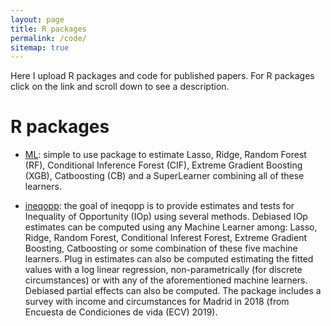 ```yaml
---
layout: page
title: R packages
permalink: /code/
sitemap: true
---
```


Here I upload R packages and code for published papers. For R packages click on
the link and scroll down to see a description.

# R packages

  - [ML](https://github.com/joelters/ML):  simple to use package to estimate
   Lasso, Ridge, Random Forest (RF), Conditional Inference Forest (CIF),
   Extreme Gradient Boosting (XGB), Catboosting (CB) and a SuperLearner
   combining all of these learners.

  - [ineqopp](https://github.com/joelters/ineqopp): the goal of ineqopp is to
   provide estimates  and tests for Inequality of Opportunity (IOp) using
   several methods. Debiased IOp estimates can be computed using any Machine
   Learner among: Lasso, Ridge, Random Forest, Conditional Inferest Forest,
   Extreme Gradient Boosting, Catboosting or some combination of these five
   machine learners. Plug in estimates can also be computed estimating the
   fitted values with a log linear regression, non-parametrically (for discrete
   circumstances) or with any of the aforementioned machine learners. Debiased
   partial effects can also be computed. The package includes a survey with
   income and circumstances for Madrid in 2018 (from Encuesta de Condiciones
   de vida (ECV) 2019).
